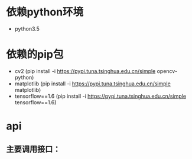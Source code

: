 
# 依赖python环境

+ python3.5

# 依赖的pip包

+ cv2 (pip install -i https://pypi.tuna.tsinghua.edu.cn/simple opencv-python)
+ matplotlib (pip install -i https://pypi.tuna.tsinghua.edu.cn/simple matplotlib)
+ tensorflow==1.6 (pip install -i https://pypi.tuna.tsinghua.edu.cn/simple tensorflow==1.6)



# api

## 主要调用接口：

```python


```